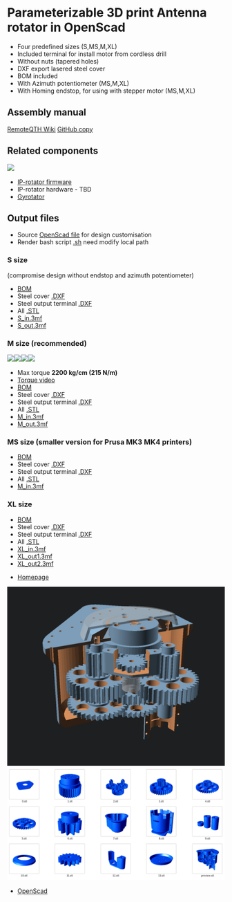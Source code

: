 # Parameterizable 3D print Antenna rotator in OpenScad
- Four predefined sizes (S,MS,M,XL)
- Included terminal for install motor from cordless drill
- Without nuts (tapered holes)
- DXF export lasered steel cover
- BOM included
- With Azimuth potentiometer (MS,M,XL)
- With Homing endstop, for using with stepper motor (MS,M,XL)

## Assembly manual
[RemoteQTH Wiki](https://remoteqth.com/w/doku.php?id=3d-print-rotator)
[GitHub copy](Assembly-manual.md)

## Related components
<img src="https://raw.githubusercontent.com/ok1hra/Parameterizable-3D-print-Antenna-rotator-in-OpenScad/main/rotator-components.jpg" height="150">

- [IP-rotator firmware](https://github.com/ok1hra/IP-rotator)
- IP-rotator hardware - TBD
- [Gyrotator](https://github.com/ok1hra/gyrotator)

## Output files
- Source [OpenScad file](parametric-3d-rotator.scad) for design customisation
- Render bash script [.sh](render-stl.sh) need modify local path

### S size
(compromise design without endstop and azimuth potentiometer)
- [BOM](S.echo)
- Steel cover [.DXF](S.DXF)
- Steel output terminal [.DXF](Sout.DXF)
- All [.STL](/S)
- [S_in.3mf](S_in.3mf)
- [S_out.3mf](S_out.3mf)

### M size (recommended)
<img src="https://raw.githubusercontent.com/ok1hra/Parameterizable-3D-print-Antenna-rotator-in-OpenScad/main/M-01.jpg" height="150"><img src="https://raw.githubusercontent.com/ok1hra/Parameterizable-3D-print-Antenna-rotator-in-OpenScad/main/M-02.jpg" height="150"><img src="https://raw.githubusercontent.com/ok1hra/Parameterizable-3D-print-Antenna-rotator-in-OpenScad/main/M-03.jpg" height="150"><img src="https://raw.githubusercontent.com/ok1hra/Parameterizable-3D-print-Antenna-rotator-in-OpenScad/main/M-04.jpg" height="150">

- Max torque **2200 kg/cm (215 N/m)**
- [Torque video](https://www.youtube.com/watch?v=XpkWt55Bdf4)
- [BOM](M.echo)
- Steel cover [.DXF](M.DXF)
- Steel output terminal [.DXF](Mout.DXF)
- All [.STL](/M)
- [M_in.3mf](M_in.3mf)
- [M_out.3mf](M_out.3mf)

### MS size (smaller version for Prusa MK3 MK4 printers)
- [BOM](MS.echo)
- Steel cover [.DXF](MS.DXF)
- Steel output terminal [.DXF](MSout.DXF)
- All [.STL](/MS)
- [M_in.3mf](MS_in.3mf)

### XL size
- [BOM](XL.echo)
- Steel cover [.DXF](XL.DXF)
- Steel output terminal [.DXF](XLout.DXF)
- All [.STL](/XL)
- [XL_in.3mf](XL_in.3mf)
- [XL_out1.3mf](XL_out1.3mf)
- [XL_out2.3mf](XL_out2.3mf)

* [Homepage](https://remoteqth.com/3d-rotator.php)

![preview](M.png)
![parts](parts.png)

* [OpenScad](https://openscad.org/)
